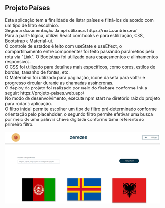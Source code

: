 <h2>Projeto Países</h2>
Esta aplicação tem a finalidade de listar países e filtrá-los de acordo com um tipo de filtro escolhido. <br/>
Segue a documentação da api utilizada: https://restcountries.eu/ <br/>
Para a parte lógica, utilizei React com hooks e para estilização, CSS, Bootstrap e Material-ui. <br />
O controle de estados é feito com useState e useEffect, o compartilhamento entre componentes foi feito passando parâmetros pela rota via "Link".
O Bootstrap foi utilizado para espaçamentos e alinhamentos responsivos. <br />
O CSS foi utilizado para detalhes mais específicos, como cores, estilos de bordas, tamanho de fontes, etc. <br />
O Material-ui foi utilizado para paginação, ícone da seta para voltar e progresso circular durante as chamadas assíncronas. <br />
O deploy do projeto foi realizado por meio do firebase conforme link a seguir: https://projeto-paises.web.app/ <br />
No modo de desenvolvimento, execute npm start no diretório raiz do projeto para rodar a aplicação. <br /> 
O filtro inicial permite escolher um tipo de filtro pré-determinado conforme orientação pelo placeholder, o segundo filtro permite efetivar uma busca por meio de uma palavra chave digitada conforme tema referente ao primeiro filtro.<br/><br/>
<img src="/public/paises.png" alt="imagem da tela inicial da aplicação"/>
